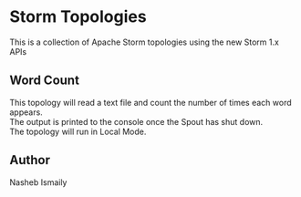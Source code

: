 # Storm Topologies

This is a collection of Apache Storm topologies using the new Storm 1.x APIs

## Word Count

This topology will read a text file and count the number of times each word appears.  
The output is printed to the console once the Spout has shut down.  
The topology will run in Local Mode.  

## Author

Nasheb Ismaily
